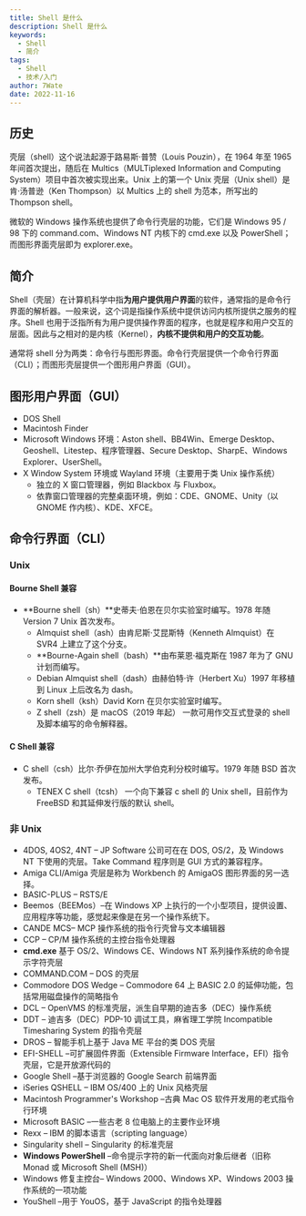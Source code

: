 ```yaml
---
title: Shell 是什么
description: Shell 是什么
keywords:
  - Shell
  - 简介
tags:
  - Shell
  - 技术/入门
author: 7Wate
date: 2022-11-16
---
```


## 历史

壳层（shell）这个说法起源于路易斯·普赞（Louis Pouzin），在 1964 年至 1965 年间首次提出，随后在 Multics（MULTiplexed Information and Computing System）项目中首次被实现出来。Unix 上的第一个 Unix 壳层（Unix shell）是肯·汤普逊（Ken Thompson）以 Multics 上的 shell 为范本，所写出的 Thompson shell。

微软的 Windows 操作系统也提供了命令行壳层的功能，它们是 Windows 95 / 98 下的 command.com、Windows NT 内核下的 cmd.exe 以及 PowerShell；而图形界面壳层即为 explorer.exe。

## 简介

Shell（壳层）在计算机科学中指**为用户提供用户界面**的软件，通常指的是命令行界面的解析器。一般来说，这个词是指操作系统中提供访问内核所提供之服务的程序。Shell 也用于泛指所有为用户提供操作界面的程序，也就是程序和用户交互的层面。因此与之相对的是内核（Kernel），**内核不提供和用户的交互功能**。

通常将 shell 分为两类：命令行与图形界面。命令行壳层提供一个命令行界面（CLI）；而图形壳层提供一个图形用户界面（GUI）。

## 图形用户界面（GUI）

- DOS Shell
- Macintosh Finder
- Microsoft Windows 环境：Aston shell、BB4Win、Emerge Desktop、Geoshell、Litestep、程序管理器、Secure Desktop、SharpE、Windows Explorer、UserShell。
- X Window System 环境或 Wayland 环境（主要用于类 Unix 操作系统）
  - 独立的 X 窗口管理器，例如 Blackbox 与 Fluxbox。
  - 依靠窗口管理器的完整桌面环境，例如：CDE、GNOME、Unity（以 GNOME 作内核）、KDE、XFCE。

## 命令行界面（CLI）

### Unix

#### Bourne Shell 兼容

- **Bourne shell（sh）**史蒂夫·伯恩在贝尔实验室时编写。1978 年随 Version 7 Unix 首次发布。
  - Almquist shell（ash）由肯尼斯·艾昆斯特（Kenneth Almquist）在 SVR4 上建立了这个分支。
  - **Bourne-Again shell（bash）**由布莱恩·福克斯在 1987 年为了 GNU 计划而编写。
  - Debian Almquist shell（dash）由赫伯特·许（Herbert Xu）1997 年移植到 Linux 上后改名为 dash。
  - Korn shell（ksh）David Korn 在贝尔实验室时编写。
  - Z shell（zsh）是 macOS（2019 年起） 一款可用作交互式登录的 shell 及脚本编写的命令解释器。

#### C Shell 兼容

- C shell（csh）比尔·乔伊在加州大学伯克利分校时编写。1979 年随 BSD 首次发布。
  - TENEX C shell（tcsh） 一个向下兼容 c shell 的 Unix shell，目前作为 FreeBSD 和其延伸发行版的默认 shell。

### 非 Unix

- 4DOS, 4OS2, 4NT – JP Software 公司可在在 DOS, OS/2，及 Windows NT 下使用的壳层。Take Command 程序则是 GUI 方式的兼容程序。
- Amiga CLI/Amiga 壳层是称为 Workbench 的 AmigaOS 图形界面的另一选择。
- BASIC-PLUS – RSTS/E
- Beemos（BEEMos）–在 Windows XP 上执行的一个小型项目，提供设置、应用程序等功能，感觉起来像是在另一个操作系统下。
- CANDE MCS– MCP 操作系统的指令行壳曾与文本编辑器
- CCP – CP/M 操作系统的主控台指令处理器
- **cmd.exe** 基于 OS/2、Windows CE、Windows NT 系列操作系统的命令提示字符壳层
- COMMAND.COM – DOS 的壳层
- Commodore DOS Wedge – Commodore 64 上 BASIC 2.0 的延伸功能，包括常用磁盘操作的简略指令
- DCL – OpenVMS 的标准壳层，派生自早期的迪吉多（DEC）操作系统
- DDT – 迪吉多（DEC）PDP-10 调试工具，麻省理工学院 Incompatible Timesharing System 的指令壳层
- DROS – 智能手机上基于 Java ME 平台的类 DOS 壳层
- EFI-SHELL –可扩展固件界面（Extensible Firmware Interface，EFI）指令壳层，它是开放源代码的
- Google Shell –基于浏览器的 Google Search 前端界面
- iSeries QSHELL – IBM OS/400 上的 Unix 风格壳层
- Macintosh Programmer's Workshop –古典 Mac OS 软件开发用的老式指令行环境
- Microsoft BASIC –一些古老 8 位电脑上的主要作业环境
- Rexx – IBM 的脚本语言（scripting language）
- Singularity shell – Singularity 的标准壳层
- **Windows PowerShell** –命令提示字符的新一代面向对象后继者（旧称 Monad 或 Microsoft Shell (MSH)）
- Windows 修复主控台– Windows 2000、Windows XP、Windows 2003 操作系统的一项功能
- YouShell –用于 YouOS，基于 JavaScript 的指令处理器
